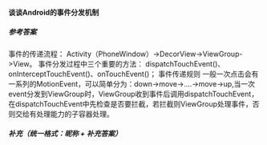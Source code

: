 #### 谈谈Android的事件分发机制

##### 参考答案

事件的传递流程：
Activity（PhoneWindow）->DecorView->ViewGroup->View。
事件分发过程中三个重要的方法：
dispatchTouchEvent()、onInterceptTouchEvent()、onTouchEvent()；
事件传递规则
一般一次点击会有一系列的MotionEvent，可以简单分为：down->move->….->move->up,当一次event分发到ViewGroup时，ViewGroup收到事件后调用dispatchTouchEvent，在dispatchTouchEvent中先检查是否要拦截，若拦截则ViewGroup处理事件，否则交给有处理能力的子容器处理。



##### 补充（统一格式：昵称 + 补充答案）

